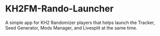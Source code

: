 # KH2FM-Rando-Launcher
A simple app for KH2 Randomizer players that helps launch the Tracker, Seed Generator, Mods Manager, and Livesplit at the same time.
